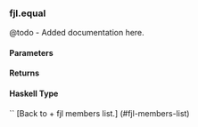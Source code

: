 ### fjl.equal
@todo - Added documentation here.

#### Parameters

#### Returns
 
#### Haskell Type
``
[Back to  + fjl members list.]
(#fjl-members-list)
